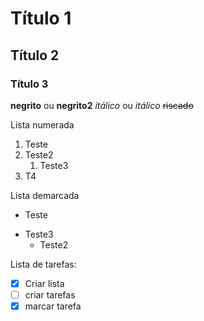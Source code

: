 # Título 1
## Título 2
### Título 3
**negrito** ou __negrito2__
*itálico* ou _itálico_
~~riscado~~

Lista numerada
1. Teste
0. Teste2
   1. Teste3
4. T4

Lista demarcada
* Teste
- Teste3
   * Teste2

Lista de tarefas:
- [x] Criar lista
- [ ] criar tarefas
- [x] marcar tarefa

